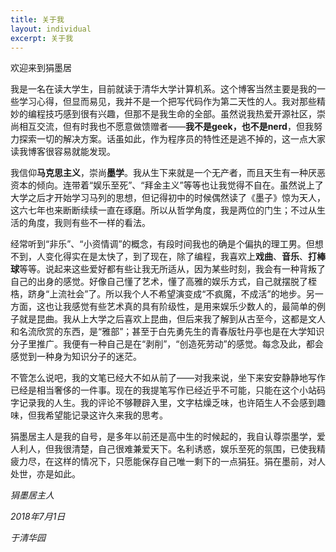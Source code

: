 ```yaml
---
title: 关于我
layout: individual
excerpt: 关于我
---
```


欢迎来到狷墨居

我是一名在读大学生，目前就读于清华大学计算机系。这个博客当然主要是我的一些学习心得，但显而易见，我并不是一个把写代码作为第二天性的人。我对那些精妙的编程技巧感到很有兴趣，但那不是我生命的全部。虽然说我热爱开源社区，崇尚相互交流，但有时我也不愿意做馈赠者——__我不是geek，也不是nerd__，但我努力探索一切的解决方案。话虽如此，作为程序员的特性还是逃不掉的，这一点大家读我博客很容易就能发现。

我信仰**马克思主义**，崇尚**墨学**。我从生下来就是一个无产者，而且天生有一种厌恶资本的倾向。连带着“娱乐至死”、“拜金主义”等等也让我觉得不自在。虽然说上了大学之后才开始学习马列的思想，但记得初中的时候偶然读了《墨子》惊为天人，这六七年也来断断续续一直在琢磨。所以从哲学角度，我是两位的门生；不过从生活的角度，我则有些不一样的看法。

经常听到“非乐”、“小资情调”的概念，有段时间我也的确是个偏执的理工男。但想不到，人变化得实在是太快了，到了现在，除了编程，我喜欢上**戏曲**、**音乐**、**打棒球**等等。说起来这些爱好都有些让我无所适从，因为某些时刻，我会有一种背叛了自己的出身的感觉。好像自己懂了艺术，懂了高雅的娱乐方式，自己就摆脱了桎梏，跻身“上流社会”了。所以我个人不希望演变成“不疯魔，不成活”的地步。另一方面，这也让我感觉有些艺术真的具有阶级性，是用来娱乐少数人的，最简单的例子就是昆曲。我从上大学之后喜欢上昆曲，但后来我了解到从古至今，这都是文人和名流欣赏的东西，是“雅部”；甚至于白先勇先生的青春版牡丹亭也是在大学知识分子里推广。我便有一种自己是在“剥削”，“创造死劳动”的感觉。每念及此，都会感觉到一种身为知识分子的迷茫。

不管怎么说吧，我的文笔已经大不如从前了——对我来说，坐下来安安静静地写作已经是相当奢侈的一件事。现在的我提笔写作已经近乎不可能，只能在这个小站码字记录我的人生。我的评论不够鞭辟入里，文字枯燥乏味，也许陌生人不会感到趣味，但我希望能记录这许久来我的思考。

狷墨居主人是我的自号，是多年以前还是高中生的时候起的，我自认尊崇墨学，爱人利人，但我很清楚，自己很难兼爱天下。名利诱惑，娱乐至死的氛围，已使我精疲力尽，在这样的情况下，只愿能保存自己唯一剩下的一点狷狂。狷在墨前，对人处世，亦是如此。

*狷墨居主人*

*2018年7月1日*

*于清华园*
